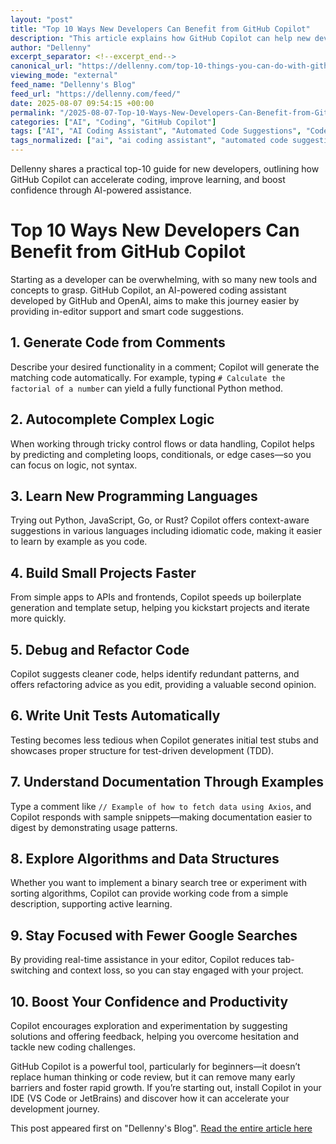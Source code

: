 ```yaml
---
layout: "post"
title: "Top 10 Ways New Developers Can Benefit from GitHub Copilot"
description: "This article explains how GitHub Copilot can help new developers work more efficiently, learn programming languages, debug code, and build projects faster. It provides a practical top-10 list of Copilot's capabilities, from generating code from comments to writing unit tests and reducing distractions, giving newcomers confidence and a smoother start in coding."
author: "Dellenny"
excerpt_separator: <!--excerpt_end-->
canonical_url: "https://dellenny.com/top-10-things-you-can-do-with-github-copilot-as-a-new-developer/"
viewing_mode: "external"
feed_name: "Dellenny's Blog"
feed_url: "https://dellenny.com/feed/"
date: 2025-08-07 09:54:15 +00:00
permalink: "/2025-08-07-Top-10-Ways-New-Developers-Can-Benefit-from-GitHub-Copilot.html"
categories: ["AI", "Coding", "GitHub Copilot"]
tags: ["AI", "AI Coding Assistant", "Automated Code Suggestions", "Code Autocompletion", "Coding", "Coding Best Practices", "Debugging", "Developer Productivity", "GitHub Copilot", "JetBrains", "Language Learning", "Learning Programming", "New Developers", "OpenAI", "Pair Programming", "Posts", "Unit Test Generation", "VS Code"]
tags_normalized: ["ai", "ai coding assistant", "automated code suggestions", "code autocompletion", "coding", "coding best practices", "debugging", "developer productivity", "github copilot", "jetbrains", "language learning", "learning programming", "new developers", "openai", "pair programming", "posts", "unit test generation", "vs code"]
---
```


Dellenny shares a practical top-10 guide for new developers, outlining how GitHub Copilot can accelerate coding, improve learning, and boost confidence through AI-powered assistance.<!--excerpt_end-->

# Top 10 Ways New Developers Can Benefit from GitHub Copilot

Starting as a developer can be overwhelming, with so many new tools and concepts to grasp. GitHub Copilot, an AI-powered coding assistant developed by GitHub and OpenAI, aims to make this journey easier by providing in-editor support and smart code suggestions.

## 1. Generate Code from Comments

Describe your desired functionality in a comment; Copilot will generate the matching code automatically. For example, typing `# Calculate the factorial of a number` can yield a fully functional Python method.

## 2. Autocomplete Complex Logic

When working through tricky control flows or data handling, Copilot helps by predicting and completing loops, conditionals, or edge cases—so you can focus on logic, not syntax.

## 3. Learn New Programming Languages

Trying out Python, JavaScript, Go, or Rust? Copilot offers context-aware suggestions in various languages including idiomatic code, making it easier to learn by example as you code.

## 4. Build Small Projects Faster

From simple apps to APIs and frontends, Copilot speeds up boilerplate generation and template setup, helping you kickstart projects and iterate more quickly.

## 5. Debug and Refactor Code

Copilot suggests cleaner code, helps identify redundant patterns, and offers refactoring advice as you edit, providing a valuable second opinion.

## 6. Write Unit Tests Automatically

Testing becomes less tedious when Copilot generates initial test stubs and showcases proper structure for test-driven development (TDD).

## 7. Understand Documentation Through Examples

Type a comment like `// Example of how to fetch data using Axios`, and Copilot responds with sample snippets—making documentation easier to digest by demonstrating usage patterns.

## 8. Explore Algorithms and Data Structures

Whether you want to implement a binary search tree or experiment with sorting algorithms, Copilot can provide working code from a simple description, supporting active learning.

## 9. Stay Focused with Fewer Google Searches

By providing real-time assistance in your editor, Copilot reduces tab-switching and context loss, so you can stay engaged with your project.

## 10. Boost Your Confidence and Productivity

Copilot encourages exploration and experimentation by suggesting solutions and offering feedback, helping you overcome hesitation and tackle new coding challenges.

GitHub Copilot is a powerful tool, particularly for beginners—it doesn’t replace human thinking or code review, but it can remove many early barriers and foster rapid growth. If you’re starting out, install Copilot in your IDE (VS Code or JetBrains) and discover how it can accelerate your development journey.

This post appeared first on "Dellenny's Blog". [Read the entire article here](https://dellenny.com/top-10-things-you-can-do-with-github-copilot-as-a-new-developer/)
